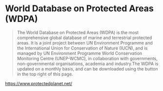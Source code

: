 # World Database on Protected Areas (WDPA)

> The World Database on Protected Areas (WDPA) is the most comprehensive global database of marine and terrestrial protected areas. It is a joint project between UN Environment Programme and the International Union for Conservation of Nature (IUCN), and is managed by UN Environment Programme World Conservation Monitoring Centre (UNEP-WCMC), in collaboration with governments, non-governmental organisations, academia and industry.The WDPA is updated on a monthly basis, and can be downloaded using the button in the top right of this page.

https://www.protectedplanet.net/
